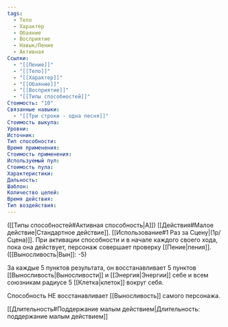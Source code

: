 ```yaml
---
tags:
  - Тело
  - Характер
  - Обаяние
  - Восприятие
  - Навык/Пение
  - Активная
Ссылки:
  - "[[Пение]]"
  - "[[Тело]]"
  - "[[Характер]]"
  - "[[Обаяние]]"
  - "[[Восприятие]]"
  - "[[Типы способностей]]"
Стоимость: "10"
Связанные навыки:
  - "[[Три строки - одна песня]]"
Стоимость выкупа:
Уровни:
Источник:
Тип способности:
Время применения:
Стоимость применения:
Используемый пул:
Стоимость пула:
Характеристики:
Дальность:
Шаблон:
Количество целей:
Время действия:
Тип воздействия:
---
```

([[Типы способностей#Активная способность|А]]) [[Действия#Малое действие|Стандартное действие]]. [[Использование#1 Раз за Сцену|(1р/Сцена)]]. При активации способности и в начале каждого своего хода, пока она действует, персонаж совершает проверку [[Пение|пения]]. ([[Выносливость|Вын]]: -5)

За каждые 5 пунктов результата, он восстанавливает 5 пунктов [[Выносливость|Выносливости]] и [[Энергия|Энергии]] себе и всем союзникам радиусе 5 [[Клетка|клеток]] вокруг себя. 

Способность НЕ восстанавливает [[Выносливость]] самого персонажа.

[[Длительность#Поддержание малым действием|Длительность: поддержание малым действием]]